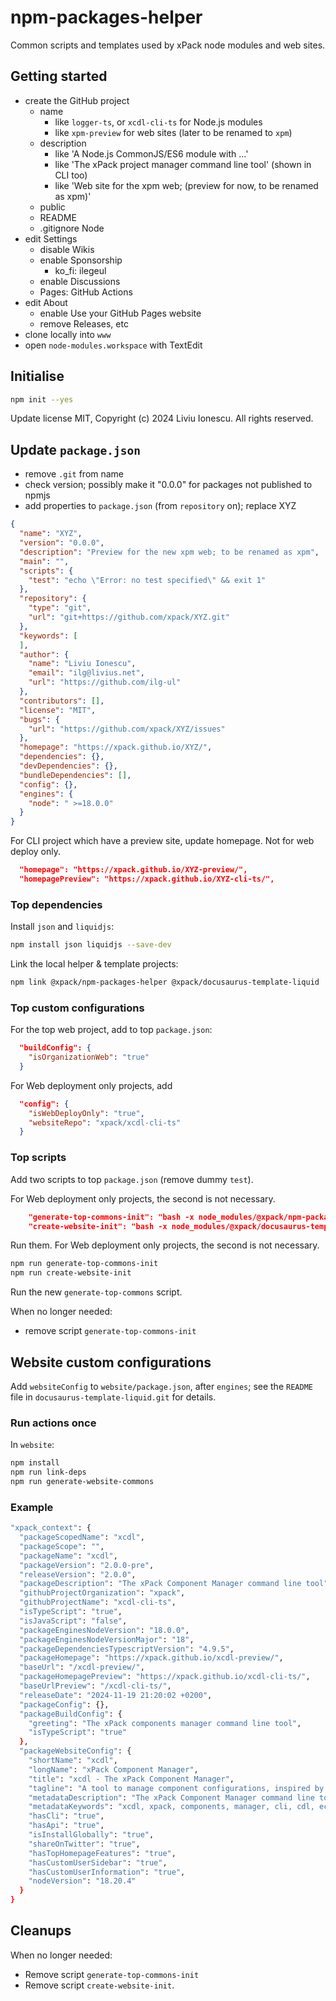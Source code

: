 # npm-packages-helper

Common scripts and templates used by xPack node modules and web sites.

## Getting started

- create the GitHub project
  - name
    - like `logger-ts`, or `xcdl-cli-ts` for Node.js modules
    - like `xpm-preview` for web sites (later to be renamed to `xpm`)
  - description
    - like 'A Node.js CommonJS/ES6 module with ...'
    - like 'The xPack project manager command line tool' (shown in CLI too)
    - like 'Web site for the xpm web; (preview for now, to be renamed as xpm)'
  - public
  - README
  - .gitignore Node
- edit Settings
  - disable Wikis
  - enable Sponsorship
    - ko_fi: ilegeul
  - enable Discussions
  - Pages: GitHub Actions
- edit About
  - enable Use your GitHub Pages website
  - remove Releases, etc
- clone locally into `www`
- open `node-modules.workspace` with TextEdit

## Initialise

```sh
npm init --yes
```

Update license MIT, Copyright (c) 2024 Liviu Ionescu. All rights reserved.

## Update `package.json`

- remove `.git` from name
- check version; possibly make it "0.0.0" for packages not published to npmjs
- add properties to `package.json` (from `repository` on); replace XYZ

```json
{
  "name": "XYZ",
  "version": "0.0.0",
  "description": "Preview for the new xpm web; to be renamed as xpm",
  "main": "",
  "scripts": {
    "test": "echo \"Error: no test specified\" && exit 1"
  },
  "repository": {
    "type": "git",
    "url": "git+https://github.com/xpack/XYZ.git"
  },
  "keywords": [
  ],
  "author": {
    "name": "Liviu Ionescu",
    "email": "ilg@livius.net",
    "url": "https://github.com/ilg-ul"
  },
  "contributors": [],
  "license": "MIT",
  "bugs": {
    "url": "https://github.com/xpack/XYZ/issues"
  },
  "homepage": "https://xpack.github.io/XYZ/",
  "dependencies": {},
  "devDependencies": {},
  "bundleDependencies": [],
  "config": {},
  "engines": {
    "node": " >=18.0.0"
  }
}
```

For CLI project which have a preview site, update homepage.
Not for web deploy only.

```json
  "homepage": "https://xpack.github.io/XYZ-preview/",
  "homepagePreview": "https://xpack.github.io/XYZ-cli-ts/",
```

### Top dependencies

Install `json` and `liquidjs`:

```sh
npm install json liquidjs --save-dev
```

Link the local helper & template projects:

```sh
npm link @xpack/npm-packages-helper @xpack/docusaurus-template-liquid
```

### Top custom configurations

For the top web project, add to top `package.json`:

```json
  "buildConfig": {
    "isOrganizationWeb": "true"
  }
```

For Web deployment only projects, add

```json
  "config": {
    "isWebDeployOnly": "true",
    "websiteRepo": "xpack/xcdl-cli-ts"
  }
```

### Top scripts

Add two scripts to top `package.json` (remove dummy `test`).

For Web deployment only projects, the second is not necessary.

```json
    "generate-top-commons-init": "bash -x node_modules/@xpack/npm-packages-helper/maintenance-scripts/generate-top-commons.sh --init --xpack",
    "create-website-init": "bash -x node_modules/@xpack/docusaurus-template-liquid/maintenance-scripts/generate-commons.sh --init"
```

Run them. For Web deployment only projects, the second is not necessary.

```sh
npm run generate-top-commons-init
npm run create-website-init
```

Run the new `generate-top-commons` script.

When no longer needed:

- remove script `generate-top-commons-init`

## Website custom configurations

Add `websiteConfig` to `website/package.json`, after `engines`;
see the `README` file in `docusaurus-template-liquid.git` for details.

### Run actions once

In `website`:

```sh
npm install
npm run link-deps
npm run generate-website-commons
```

### Example

```sh
"xpack_context": {
  "packageScopedName": "xcdl",
  "packageScope": "",
  "packageName": "xcdl",
  "packageVersion": "2.0.0-pre",
  "releaseVersion": "2.0.0",
  "packageDescription": "The xPack Component Manager command line tool",
  "githubProjectOrganization": "xpack",
  "githubProjectName": "xcdl-cli-ts",
  "isTypeScript": "true",
  "isJavaScript": "false",
  "packageEnginesNodeVersion": "18.0.0",
  "packageEnginesNodeVersionMajor": "18",
  "packageDependenciesTypescriptVersion": "4.9.5",
  "packageHomepage": "https://xpack.github.io/xcdl-preview/",
  "baseUrl": "/xcdl-preview/",
  "packageHomepagePreview": "https://xpack.github.io/xcdl-cli-ts/",
  "baseUrlPreview": "/xcdl-cli-ts/",
  "releaseDate": "2024-11-19 21:20:02 +0200",
  "packageConfig": {},
  "packageBuildConfig": {
    "greeting": "The xPack components manager command line tool",
    "isTypeScript": "true"
  },
  "packageWebsiteConfig": {
    "shortName": "xcdl",
    "longName": "xPack Component Manager",
    "title": "xcdl - The xPack Component Manager",
    "tagline": "A tool to manage component configurations, inspired by eCos (work in progress)",
    "metadataDescription": "The xPack Component Manager command line tool",
    "metadataKeywords": "xcdl, xpack, components, manager, cli, cdl, ecos",
    "hasCli": "true",
    "hasApi": "true",
    "isInstallGlobally": "true",
    "shareOnTwitter": "true",
    "hasTopHomepageFeatures": "true",
    "hasCustomUserSidebar": "true",
    "hasCustomUserInformation": "true",
    "nodeVersion": "18.20.4"
  }
}
```

## Cleanups

When no longer needed:

- Remove script `generate-top-commons-init`
- Remove script `create-website-init`.

